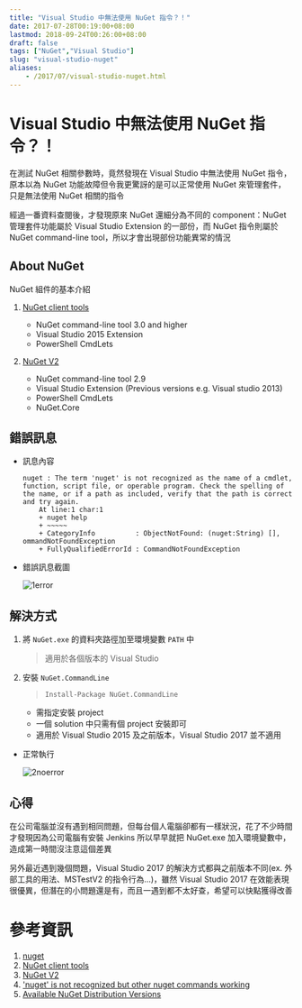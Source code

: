```yaml
---
title: "Visual Studio 中無法使用 NuGet 指令？！"
date: 2017-07-28T00:19:00+08:00
lastmod: 2018-09-24T00:26:00+08:00
draft: false
tags: ["NuGet","Visual Studio"]
slug: "visual-studio-nuget"
aliases:
    - /2017/07/visual-studio-nuget.html
---
```

# Visual Studio 中無法使用 NuGet 指令？！
在測試 NuGet 相關參數時，竟然發現在 Visual Studio 中無法使用 NuGet 指令，原本以為 NuGet 功能故障但令我更驚訝的是可以正常使用 NuGet 來管理套件，只是無法使用 NuGet 相關的指令

經過一番資料查閱後，才發現原來 NuGet 還細分為不同的 component：NuGet 管理套件功能屬於 Visual Studio Extension 的一部份，而 NuGet 指令則屬於 NuGet command-line tool，所以才會出現部份功能異常的情況

## About NuGet

NuGet 組件的基本介紹

1.  [NuGet client tools](https://github.com/nuget/nuget.client)
    *   NuGet command-line tool 3.0 and higher
    *   Visual Studio 2015 Extension
    *   PowerShell CmdLets

2.  [NuGet V2](https://github.com/NuGet/NuGet2)
    *   NuGet command-line tool 2.9
    *   Visual Studio Extension (Previous versions e.g. Visual studio 2013)
    *   PowerShell CmdLets
    *   NuGet.Core

## 錯誤訊息

*  訊息內容
    
    ```
    nuget : The term 'nuget' is not recognized as the name of a cmdlet, function, script file, or operable program. Check the spelling of the name, or if a path as included, verify that the path is correct and try again.
        At line:1 char:1
        + nuget help
        + ~~~~~
        + CategoryInfo          : ObjectNotFound: (nuget:String) [],    ommandNotFoundException
        + FullyQualifiedErrorId : CommandNotFoundException
    ```

*   錯誤訊息截圖

    ![1error](https://user-images.githubusercontent.com/3851540/28726331-7079311c-73f3-11e7-964b-8e6d58aa0136.png)

## 解決方式

1.  將 `NuGet.exe` 的資料夾路徑加至環境變數 `PATH` 中

    > 適用於各個版本的 Visual Studio

2.  安裝 `NuGet.CommandLine`

    > `Install-Package NuGet.CommandLine`

    *   需指定安裝 project
    *   一個 solution 中只需有個 project 安裝即可
    *   適用於 Visual Studio 2015 及之前版本，Visual Studio 2017 並不適用


*   正常執行

    ![2noerror](https://user-images.githubusercontent.com/3851540/28726332-70a7e8b8-73f3-11e7-9506-3176346a2bb0.png)


## 心得

在公司電腦並沒有遇到相同問題，但每台個人電腦卻都有一樣狀況，花了不少時間才發現因為公司電腦有安裝 Jenkins 所以早早就把 NuGet.exe 加入環境變數中，造成第一時間沒注意這個差異

另外最近遇到幾個問題，Visual Studio 2017 的解決方式都與之前版本不同(ex. 外部工具的用法、MSTestV2 的指令行為...)，雖然 Visual Studio 2017 在效能表現很優異，但潛在的小問題還是有，而且一遇到都不太好查，希望可以快點獲得改善

# 參考資訊

1.  [nuget](https://github.com/nuget/home)
2.  [NuGet client tools](https://github.com/nuget/nuget.client)
3.  [NuGet V2](https://github.com/NuGet/NuGet2)
4.  ['nuget' is not recognized but other nuget commands working](https://stackoverflow.com/questions/13056329/nuget-is-not-recognized-but-other-nuget-commands-working)
5.  [Available NuGet Distribution Versions](https://dist.nuget.org/index.html)
